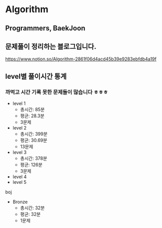 # Algorithm
## Programmers, BaekJoon
## 문제풀이 정리하는 블로그입니다.
https://www.notion.so/Algorithm-2861f06d4acd45b39e9283ebfdb4a19f
## level별 풀이시간 통계
### 까먹고 시간 기록 못한 문제들이 많습니다 ㅎㅎㅎ
* level 1
  - 총시간: 85분
  - 평균: 28.3분
  - 3문제
* level 2  
  - 총시간: 399분
  - 평균: 30.69분
  - 13문제
* level 3  
  - 총시간: 378분
  - 평균: 126분
  - 3문제
* level 4
* level 5


boj 
* Bronze
  - 총시간: 32분
  - 평균: 32분
  - 1문제
